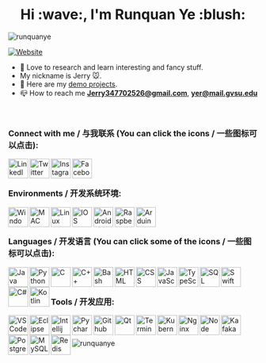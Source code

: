 <h1 align="center">Hi :wave:, I'm Runquan Ye :blush:</h1>

<p> <img src="https://komarev.com/ghpvc/?username=runquanye&label=Profile%20views&color=0e75b6&style=flat" alt="runquanye"> </p>

[![Website](https://img.shields.io/website?label=RunquanYe.com&style=for-the-badge&url=https%3A%2F%2FRunquanYe.com)](https://RunquanYe.com)

- :seedling: Love to research and learn interesting and fancy stuff.
- My nickname is Jerry :mouse:.
- :open_file_folder: Here are my [demo projects](https://github.com/RunquanYe/DemoProjects).
- :mailbox_closed: How to reach me **Jerry347702526@gmail.com**,  **yer@mail.gvsu.edu**
<br />

### Connect with me / 与我联系 (You can click the icons / 一些图标可以点击):
[<img align="left" alt="LinkedIn" width="40px" src="https://img.icons8.com/fluent/48/000000/linkedin.png"/>][linkedin]
[<img align="left" alt="Twitter" width="40px" src="https://img.icons8.com/fluent/48/000000/twitter.png"/>][twitter]
[<img align="left" alt="Instagram" width="40px" src="https://img.icons8.com/fluent/48/000000/instagram-new.png"/>][instagram]
[<img align="left" alt="Facebook" width="40px" src="https://img.icons8.com/color/48/000000/facebook.png"/>][facebook]

<br />
<br />

### Environments / 开发系统环境:
<img align="left" alt="Windows" width="40px" src="https://img.icons8.com/fluent/48/000000/windows-10.png"/>
<img align="left" alt="MAC" width="40px" src="https://img.icons8.com/color/48/000000/mac-logo.png"/>
<img align="left" alt="Linux" width="40px" src="https://img.icons8.com/color/48/000000/linux.png"/>
<img align="left" alt="IOS" width="40px" src="https://img.icons8.com/color/50/000000/ios-logo.png"/>
<img align="left" alt="Android" width="40px" src="https://img.icons8.com/color/48/000000/android-os.png"/>
<img align="left" alt="RaspberryPi" width="40px" src="https://img.icons8.com/color/48/000000/raspberry-pi.png"/>
<img align="left" alt="Arduino" width="40px" src="https://img.icons8.com/fluent/48/000000/arduino.png"/>

<br />
<br />

### Languages / 开发语言 (You can click some of the icons / 一些图标可以点击):
[<img align="left" alt="Java" width="40px" src="https://img.icons8.com/nolan/64/java-coffee-cup-logo.png"/>][Java]
[<img align="left" alt="Python" width="40px" src="https://img.icons8.com/color/48/000000/python--v1.png"/>][Python]
[<img align="left" alt="C" width="40px" src="https://img.icons8.com/color/48/000000/c-programming.png"/>][C]
<img align="left" alt="C++" width="40px" src="https://img.icons8.com/color/48/000000/c-plus-plus-logo.png"/>
[<img align="left" alt="Bash" width="40px" src="https://img.icons8.com/color/48/null/bash.png"/>][Bash]
[<img align="left" alt="HTML" width="40px" src="https://img.icons8.com/color/48/000000/html-5--v1.png"/>][HTML]
[<img align="left" alt="CSS" width="40px" src="https://img.icons8.com/color/48/000000/css3.png"/>][HTML]
[<img align="left" alt="JavaScript" width="40px" src="https://img.icons8.com/color/48/000000/javascript--v1.png"/>][HTML]
[<img align="left" alt="TypeScript" width="40px" src="https://img.icons8.com/color/48/000000/typescript.png"/>][HTML]
[<img align="left" alt="SQL" width="40px" src="https://img.icons8.com/plasticine/100/000000/oracle-pl-sql--v3.png"/>][SQL]
<img align="left" alt="Swift" width="40px" src="https://img.icons8.com/fluency/48/000000/swift.png"/>
<img align="left" alt="C#" width="40px" src="https://img.icons8.com/color/48/000000/c-sharp-logo-2.png"/>
<img align="left" alt="Kotlin" width="40px" src="https://img.icons8.com/color/48/000000/kotlin.png"/>


<br />
<br />

### Tools / 开发应用:
<img align="left" alt="VS Code" width="40px" src="https://img.icons8.com/color/48/000000/visual-studio-code-2019.png"/>
<img align="left" alt="Eclipse" width="40px" src="https://img.icons8.com/officexs/40/000000/java-eclipse.png"/>
<img align="left" alt="Intellij" width="40px" src="https://img.icons8.com/color/48/000000/intellij-idea.png"/>
<img align="left" alt="Pycharm" width="40px" src="https://img.icons8.com/color/48/000000/pycharm.png"/>
<img align="left" alt="Github" width="40px" src="https://img.icons8.com/material-outlined/48/000000/github.png"/>
<img align="left" alt="Qt" width="40px" height="40" src="https://upload.wikimedia.org/wikipedia/commons/0/0b/Qt_logo_2016.svg"/>
<img align="left" alt="Terminal" width="40px" src="https://img.icons8.com/color/40/000000/console.png"/>
<img align="left" alt="Kubernetes" width="40px" src="https://img.icons8.com/color/48/000000/kubernetes.png"/>
<img align="left" alt="Nginx" width="40px" src="https://img.icons8.com/color/48/000000/nginx.png"/>
<img align="left" alt="Node" width="40px" src="https://img.icons8.com/color/48/000000/nodejs.png"/>
<img align="left" alt="Kafaka" width="40px" src="https://icons.iconarchive.com/icons/pictogrammers/material/48/apache-kafka-icon.png"/>
<img align="left" alt="Postgresql" width="40px" src="https://img.icons8.com/color/50/000000/postgreesql.png"/>
<img align="left" alt="MySQL" width="40px" src="https://img.icons8.com/fluency/48/000000/mysql-logo.png"/>
<img align="left" alt="Redis" width="40px" src="https://img.icons8.com/color/48/00000/redis.png"/>

<br />
<br />


<p><img align="left" src="https://github-readme-stats.vercel.app/api/top-langs?username=runquanye&show_icons=true&locale=en&layout=compact" alt="runquanye" /></p>

<br />
<br />

[twitter]: https://twitter.com/Jerry_Ye_
[instagram]: https://www.instagram.com/jerry_ye_/
[linkedin]: https://www.linkedin.com/in/runquanye/
[facebook]: https://www.facebook.com/jerry.ye.777

[Java]: https://github.com/RunquanYe/Java
[Python]: https://github.com/RunquanYe/Python
[C]: https://github.com/RunquanYe/C
[HTML]: https://github.com/RunquanYe/HTML
[Bash]: https://github.com/RunquanYe/Bash
[SQL]: https://github.com/RunquanYe/PostgreSQL-SQL


